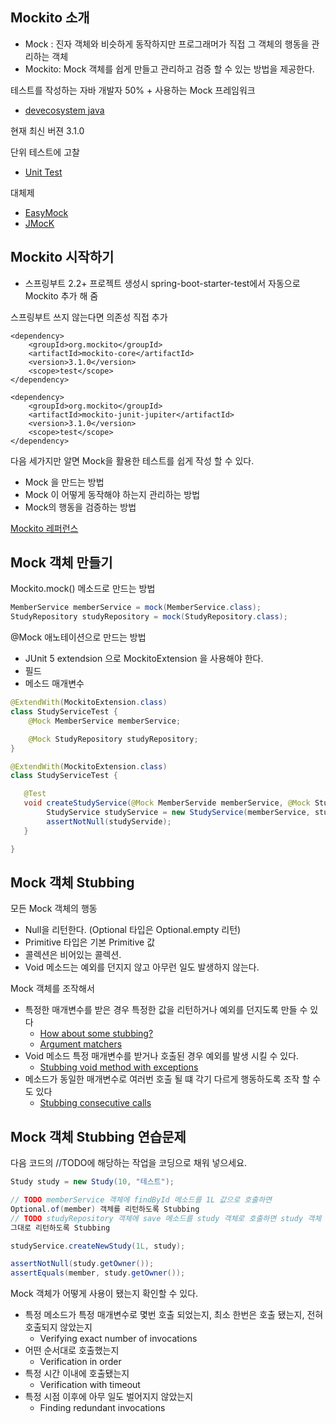 ## Mockito 소개
- Mock : 진자 객체와 비슷하게 동작하지만 프로그래머가 직접 그 객체의 행동을 관리하는 객체
- Mockito: Mock 객체를 쉽게 만들고 관리하고 검증 할 수 있는 방법을 제공한다.

테스트를 작성하는 자바 개발자 50% + 사용하는 Mock 프레임워크
- [devecosystem java](https://www.jetbrains.com/lp/devecosystem-2019/java/)

현재 최신 버젼 3.1.0

단위 테스트에 고찰
- [Unit Test](https://martinfowler.com/bliki/UnitTest.html)

대체제
- [EasyMock](http://easymock.org/)
- [JMocK](http://jmock.org/)

## Mockito 시작하기
- 스프링부트 2.2+ 프로젝트 생성시 spring-boot-starter-test에서 자동으로 Mockito 추가 해 줌

스프링부트 쓰지 않는다면 의존성 직접 추가
~~~
<dependency>    
    <groupId>org.mockito</groupId> 
    <artifactId>mockito-core</artifactId>
    <version>3.1.0</version> 
    <scope>test</scope>
</dependency>

<dependency>
    <groupId>org.mockito</groupId>
    <artifactId>mockito-junit-jupiter</artifactId> 
    <version>3.1.0</version>
    <scope>test</scope>
</dependency>
~~~

다음 세가지만 알면 Mock을 활용한 테스트를 쉽게 작성 할 수 있다.
- Mock 을 만드는 방법
- Mock 이 어떻게 동작해야 하는지 관리하는 방법
- Mock의 행동을 검증하는 방법

[Mockito 레퍼런스](https://javadoc.io/doc/org.mockito/mockito-core/latest/org/mockito/Mockito.html)

## Mock 객체 만들기
Mockito.mock() 메소드로 만드는 방법
~~~java
MemberService memberService = mock(MemberService.class);
StudyRepository studyRepository = mock(StudyRepository.class);
~~~

@Mock 애노테이션으로 만드는 방법
- JUnit 5 extendsion 으로 MockitoExtension 을 사용해야 한다.
- 필드
- 메소드 매개변수

~~~java
@ExtendWith(MockitoExtension.class)
class StudyServiceTest {
    @Mock MemberService memberService;

    @Mock StudyRepository studyRepository;
}
~~~

~~~java
@ExtendWith(MockitoExtension.class)
class StudyServiceTest {

   @Test
   void createStudyService(@Mock MemberServide memberService, @Mock StudyRepository studyRepository) {
        StudyService studyService = new StudyService(memberService, studyRepository);
        assertNotNull(studyServide);
   }

}
~~~

## Mock 객체 Stubbing
모든 Mock 객체의 행동
- Null을 리턴한다. (Optional 타입은 Optional.empty 리턴)
- Primitive 타입은 기본 Primitive 값
- 콜렉션은 비어있는 콜렉션.
- Void 메소드는 예외를 던지지 않고 아무런 일도 발생하지 않는다.

Mock 객체를 조작해서
- 특정한 매개변수를 받은 경우 특정한 값을 리턴하거나 예외를 던지도록 만들 수 있다
    - [How about some stubbing?](https://javadoc.io/doc/org.mockito/mockito-core/3.2.4/index.html)
    - [Argument matchers](https://javadoc.io/doc/org.mockito/mockito-core/latest/index.html)
- Void 메소드 특정 매개변수를 받거나 호출된 경우 예외를 발생 시킬 수 있다.
    - [Stubbing void method with exceptions](https://javadoc.io/doc/org.mockito/mockito-core/latest/index.html)
- 메소드가 동일한 매개변수로 여러번 호출 될 떄 각기 다르게 행동하도록 조작 할 수도 있다
    - [Stubbing consecutive calls]()

## Mock 객체 Stubbing 연습문제
다음 코드의 //TODO에 해당하는 작업을 코딩으로 채워 넣으세요.
~~~java
Study study = new Study(10, "테스트");

// TODO memberService 객체에 findById 메소드를 1L 값으로 호출하면 
Optional.of(member) 객체를 리턴하도록 Stubbing
// TODO studyRepository 객체에 save 메소드를 study 객체로 호출하면 study 객체 
그대로 리턴하도록 Stubbing

studyService.createNewStudy(1L, study);

assertNotNull(study.getOwner()); 
assertEquals(member, study.getOwner());
~~~


Mock 객체가 어떻게 사용이 됐는지 확인할 수 있다.
- 특정 메소드가 특정 매개변수로 몇번 호출 되었는지, 최소 한번은 호출 됐는지, 전혀
호출되지 않았는지
    - Verifying exact number of invocations
- 어떤 순서대로 호출했는지
    - Verification in order
- 특정 시간 이내에 호출됐는지
    - Verification with timeout
- 특정 시점 이후에 아무 일도 벌어지지 않았는지
    - Finding redundant invocations